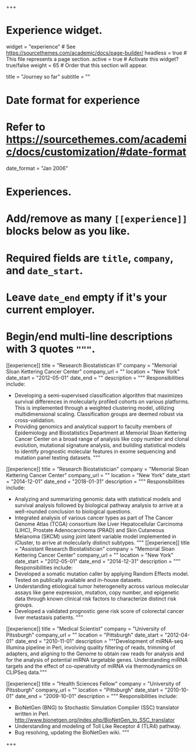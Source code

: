 +++
# Experience widget.
widget = "experience"  # See https://sourcethemes.com/academic/docs/page-builder/
headless = true  # This file represents a page section.
active = true  # Activate this widget? true/false
weight = 65 # Order that this section will appear.

title = "Journey so far"
subtitle = ""

# Date format for experience
#   Refer to https://sourcethemes.com/academic/docs/customization/#date-format
date_format = "Jan 2006"

# Experiences.
#   Add/remove as many `[[experience]]` blocks below as you like.
#   Required fields are `title`, `company`, and `date_start`.
#   Leave `date_end` empty if it's your current employer.
#   Begin/end multi-line descriptions with 3 quotes `"""`.
[[experience]]
  title = "Research Biostatistican II"
  company = "Memorial Sloan Kettering Cancer Center"
  company_url = ""
  location = "New York"
  date_start = "2012-05-01"
  date_end = ""
  description = """
  Responsibilities include:
  
  *  Developing a semi-supervised classification algorithm that maximizes survival differences in molecularly profiled cohorts on various platforms. This is implemented through a weighted clustering model, utilizing multidimensional scaling. Classification groups are deemed robust via cross-validation.
  *  Providing genomics and analytical support to faculty members of Epidemiology and Biostatistics Department at Memorial Sloan Kettering Cancer Center on a broad range of analysis like copy number and clonal evolution, mutational signature analysis, and building statistical models to identify prognostic molecular features in exome sequencing and mutation panel testing datasets.
  """

[[experience]]
  title = "Research Biostatistician"
  company = "Memorial Sloan Kettering Cancer Center"
  company_url = ""
  location = "New York"
  date_start = "2014-12-01"
  date_end = "2018-01-31"
  description = """
  Responsibilities include:
  *  Analyzing and summarizing genomic data with statistical models and survival analysis followed by biological pathway analysis to arrive at a well-rounded conclusion to biological questions.
  *  Integrated analysis of various cancer types as part of The Cancer Genome Atlas (TCGA) consortium like Liver Hepatocellular Carcinoma (LIHC), Prostate Adenocarcinoma (PRAD) and Skin Cutaneous Melanoma (SKCM) using joint latent variable model implemented in iCluster, to arrive at molecularly distinct subtypes.
"""
[[experience]]
  title = "Assistant Research Biostatistician"
  company = "Memorial Sloan Kettering Cancer Center"
  company_url = ""
  location = "New York"
  date_start = "2012-05-01"
  date_end = "2014-12-31"
  description = """
  Responsibilities include:
  *  Developed a somatic mutation caller by applying Random Effects model. Tested on publically available and in-house datasets.
  *  Understanding etiological tumor heterogeneity across various molecular assays like gene expression, mutation, copy number, and epigenetic data through known clinical risk factors to characterize distinct risk groups.
  *  Developed a validated prognostic gene risk score of colorectal cancer liver metastasis patients.
"""

[[experience]]
  title = "Medical Scientist"
  company = "University of Pitssburgh"
  company_url = ""
  location = "Pittsburgh"
  date_start = "2012-04-01"
  date_end = "2010-11-01"
  description =  """Development of miRNA-seq Illumina pipeline in Perl, involving quality filtering of reads, trimming of adapters, and aligning to the Genome to obtain raw reads for analysis and for the analysis of potential miRNA targetable genes. Understanding miRNA targets and the effect of co-operativity of miRNA via thermodynamics on CLIPSeq data."""

  
[[experience]]
  title = "Health Sciences Fellow"
  company = "University of Pitssburgh"
  company_url = ""
  location = "Pittsburgh"
  date_start = "2010-10-01"
  date_end = "2009-10-01"
  description = """ 
  Responsibilities include:
  *  BioNetGen (BNG) to Stochastic Simulation Compiler (SSC) translator written in Perl. http://www.bionetgen.org/index.php/BioNetGen_to_SSC_translator
  *  Understanding and modeling of Toll Like Receptor 4 (TLR4) pathway.
  *  Bug resolving, updating the BioNetGen wiki.
  """
  
+++

